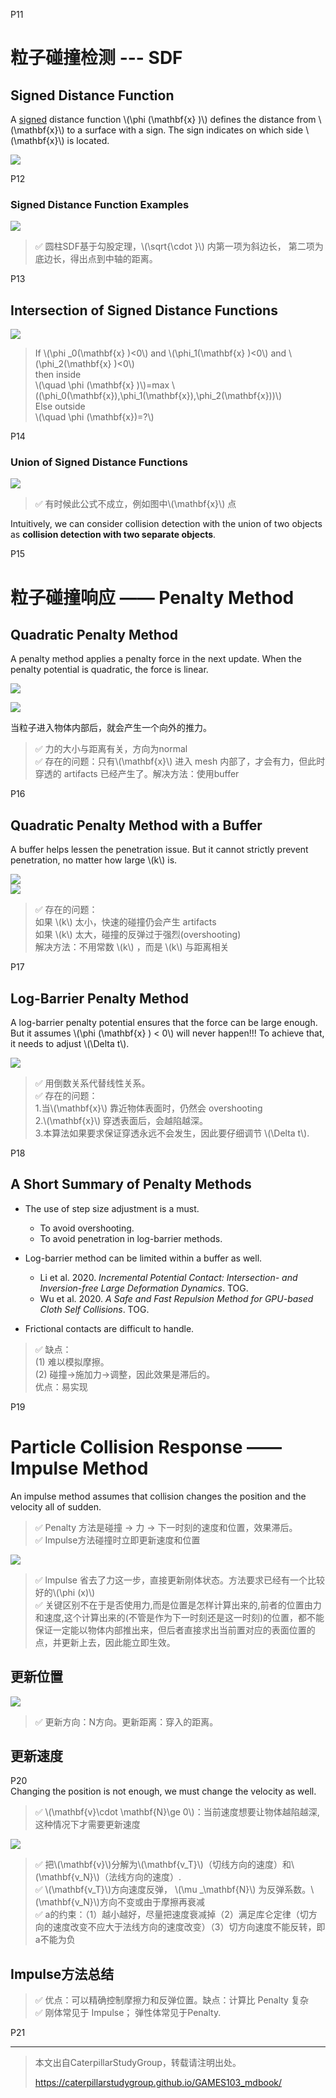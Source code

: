 P11  
# 粒子碰撞检测 --- SDF 

## Signed Distance Function   


A <u>signed</u> distance function \\(\phi (\mathbf{x} )\\) defines the distance from \\(\mathbf{x}\\) to a surface with a sign. The sign indicates on which side \\(\mathbf{x}\\) is located.     


![](./assets/04-6.png)     



P12   
### Signed Distance Function Examples    


![](./assets/04-07.png)     


> &#x2705; 圆柱SDF基于勾股定理，\\(\sqrt{\cdot }\\) 内第一项为斜边长，
第二项为底边长，得出点到中轴的距离。  




P13   
## Intersection of Signed Distance Functions    

![](./assets/04-8.png)     

> If \\(\phi _0(\mathbf{x} )<0\\) and \\(\phi_1(\mathbf{x} )<0\\) and \\(\phi_2(\mathbf{x} )<0\\)      
then inside    
\\(\quad \phi (\mathbf{x} )\\)=max \\(⁡(\phi_0(\mathbf{x}),\phi_1(\mathbf{x}),\phi_2(\mathbf{x}))\\)     
Else outside    
\\(\quad \phi (\mathbf{x})=?\\)   




P14  
### Union of Signed Distance Functions   

![](./assets/04-9.png)     

> &#x2705; 有时候此公式不成立，例如图中\\(\mathbf{x}\\) 点  

Intuitively, we can consider collision detection with the union of two objects as **collision detection with two separate objects**.    

P15   
# 粒子碰撞响应 —— Penalty Method  

## Quadratic Penalty Method    

A penalty method applies a penalty force in the next update. When the penalty potential is quadratic, the force is linear.     

![](./assets/04-11.png)     

![](./assets/04-10.png)     

当粒子进入物体内部后，就会产生一个向外的推力。     
> &#x2705; 力的大小与距离有关，方向为normal  
> &#x2705; 存在的问题：只有\\(\mathbf{x}\\) 进入 mesh 内部了，才会有力，但此时穿透的 artifacts 已经产生了。解决方法：使用buffer  


P16   
## Quadratic Penalty Method with a Buffer   


A buffer helps lessen the penetration issue. But it cannot strictly prevent penetration, no matter how large \\(k\\) is.      

![](./assets/04-12.png)     
![](./assets/04-13.png)     



> &#x2705; 存在的问题：  
> 如果 \\(k\\) 太小，快速的碰撞仍会产生 artifacts   
如果 \\(k\\) 太大，碰撞的反弹过于强烈(overshooting)  
解决方法：不用常数 \\(k\\) ，而是 \\(k\\) 与距离相关  




P17   
## Log-Barrier Penalty Method     


A log-barrier penalty potential ensures that the force can be large enough. But it assumes \\(\phi (\mathbf{x} ) < 0\\) will never happen!!! To achieve that, it needs to adjust \\(\Delta t\\).     

![](./assets/04-15.png)     

> &#x2705; 用倒数关系代替线性关系。  
> &#x2705; 存在的问题：  
> 1.当\\(\mathbf{x}\\) 靠近物体表面时，仍然会 overshooting   
 2.\\(\mathbf{x}\\) 穿透表面后，会越陷越深。  
 3.本算法如果要求保证穿透永远不会发生，因此要仔细调节 \\(\Delta t\\).  



P18  
## A Short Summary of Penalty Methods    

 - The use of step size adjustment is a must.     
    - To avoid overshooting.    
    - To avoid penetration in log-barrier methods.    

 - Log-barrier method can be limited within a buffer as well.    
    - Li et al. 2020. *Incremental Potential Contact: Intersection- and Inversion-free Large Deformation Dynamics*. TOG.    
    - Wu et al. 2020. *A Safe and Fast Repulsion Method for GPU-based Cloth Self Collisions*. TOG.   

 - Frictional contacts are difficult to handle.    
 
> &#x2705; 缺点：   
(1) 难以模拟摩擦。   
(2) 碰撞->施加力->调整，因此效果是滞后的。    
优点：易实现  
 
P19   
# Particle Collision Response —— Impulse Method    

An impulse method assumes that collision changes the position and the velocity all of sudden.      

> &#x2705; Penalty 方法是碰撞 → 力 → 下一时刻的速度和位置，效果滞后。   
> &#x2705; Impulse方法碰撞时立即更新速度和位置   

![](./assets/04-16.png)    

> &#x2705; lmpulse 省去了力这一步，直接更新刚体状态。方法要求已经有一个比较好的\\(\phi (x)\\)   
> &#x2705; 关键区别不在于是否使用力,而是位置是怎样计算出来的,前者的位置由力和速度,这个计算出来的(不管是作为下一时刻还是这一时刻)的位置，都不能保证一定能以物体内部推出来，但后者直接求出当前置对应的表面位置的点，并更新上去，因此能立即生效。    

## 更新位置

![](./assets/04-17.png)    

> &#x2705; 更新方向：N方向。更新距离：穿入的距离。

## 更新速度

P20    
Changing the position is not enough, we must change the velocity as well.      

> &#x2705; \\(\mathbf{v}\cdot \mathbf{N}\ge 0\\)：当前速度想要让物体越陷越深, 这种情况下才需要更新速度   

![](./assets/04-18-1.png)    

> &#x2705; 把\\(\mathbf{v}\\)分解为\\(\mathbf{v_T}\\)（切线方向的速度）和\\(\mathbf{v_N}\\)（法线方向的速度）.  
> &#x2705; \\(\mathbf{v_T}\\)方向速度反弹， \\(\mu _\mathbf{N}\\) 为反弹系数。\\(\mathbf{v_N}\\)方向不变或由于摩擦再衰减  
> &#x2705; a的约束：（1）越小越好，尽量把速度衰减掉（2）满足库仑定律（切方向的速度改变不应大于法线方向的速度改变）（3）切方向速度不能反转，即a不能为负   

## Impulse方法总结

> &#x2705; 优点：可以精确控制摩擦力和反弹位置。缺点：计算比 Penalty 复杂   
> &#x2705; 刚体常见于 Impulse； 弹性体常见于Penalty.   

P21   

---------------------------------------
> 本文出自CaterpillarStudyGroup，转载请注明出处。
>
> https://caterpillarstudygroup.github.io/GAMES103_mdbook/